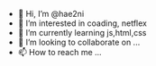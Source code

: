 - 👋 Hi, I’m @hae2ni
- 👀 I’m interested in coading, netflex
- 🌱 I’m currently learning js,html,css
- 💞️ I’m looking to collaborate on ...
- 📫 How to reach me ...

<!---
hae2ni/hae2ni is a ✨ special ✨ repository because its `README.md` (this file) appears on your GitHub profile.
You can click the Preview link to take a look at your changes.
--->
